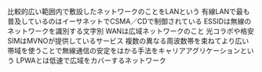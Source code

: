 比較的広い範囲内で敷設したネットワークのことをLANという
有線LANで最も普及しているのはイーサネットでCSMA／CDで制御されている
ESSIDは無線のネットワークを識別する文字別
WANは広域ネットワークのこと
光コラボや格安SIMはMVNOが提供しているサービス
複数の異なる周波数帯を束ねてより広い帯域を使うことで無線通信の安定をはかる手法をキャリアアグリケーションという
LPWAとは低速で広域をカバーするネットワーク